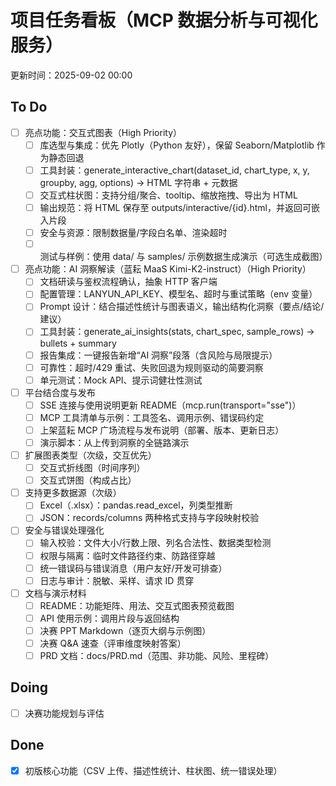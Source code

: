 # 项目任务看板（MCP 数据分析与可视化服务）
更新时间：2025-09-02 00:00

## To Do
- [ ] 亮点功能：交互式图表（High Priority）
  - [ ] 库选型与集成：优先 Plotly（Python 友好），保留 Seaborn/Matplotlib 作为静态回退
  - [ ] 工具封装：generate_interactive_chart(dataset_id, chart_type, x, y, groupby, agg, options) -> HTML 字符串 + 元数据
  - [ ] 交互式柱状图：支持分组/聚合、tooltip、缩放拖拽、导出为 HTML
  - [ ] 输出规范：将 HTML 保存至 outputs/interactive/{id}.html，并返回可嵌入片段
  - [ ] 安全与资源：限制数据量/字段白名单、渲染超时
  - [ ] 测试与样例：使用 data/ 与 samples/ 示例数据生成演示（可选生成截图）
- [ ] 亮点功能：AI 洞察解读（蓝耘 MaaS Kimi-K2-instruct）（High Priority）
  - [ ] 文档研读与鉴权流程确认，抽象 HTTP 客户端
  - [ ] 配置管理：LANYUN_API_KEY、模型名、超时与重试策略（env 变量）
  - [ ] Prompt 设计：结合描述性统计与图表语义，输出结构化洞察（要点/结论/建议）
  - [ ] 工具封装：generate_ai_insights(stats, chart_spec, sample_rows) -> bullets + summary
  - [ ] 报告集成：一键报告新增“AI 洞察”段落（含风险与局限提示）
  - [ ] 可靠性：超时/429 重试、失败回退为规则驱动的简要洞察
  - [ ] 单元测试：Mock API、提示词健壮性测试
- [ ] 平台结合度与发布
  - [ ] SSE 连接与使用说明更新 README（mcp.run(transport="sse")）
  - [ ] MCP 工具清单与示例：工具签名、调用示例、错误码约定
  - [ ] 上架蓝耘 MCP 广场流程与发布说明（部署、版本、更新日志）
  - [ ] 演示脚本：从上传到洞察的全链路演示
- [ ] 扩展图表类型（次级，交互优先）
  - [ ] 交互式折线图（时间序列）
  - [ ] 交互式饼图（构成占比）
- [ ] 支持更多数据源（次级）
  - [ ] Excel（.xlsx）：pandas.read_excel，列类型推断
  - [ ] JSON：records/columns 两种格式支持与字段映射校验
- [ ] 安全与错误处理强化
  - [ ] 输入校验：文件大小/行数上限、列名合法性、数据类型检测
  - [ ] 权限与隔离：临时文件路径约束、防路径穿越
  - [ ] 统一错误码与错误消息（用户友好/开发可排查）
  - [ ] 日志与审计：脱敏、采样、请求 ID 贯穿
- [ ] 文档与演示材料
  - [ ] README：功能矩阵、用法、交互式图表预览截图
  - [ ] API 使用示例：调用片段与返回结构
  - [ ] 决赛 PPT Markdown（逐页大纲与示例图）
  - [ ] 决赛 Q&A 速查（评审维度映射答案）
  - [ ] PRD 文档：docs/PRD.md（范围、非功能、风险、里程碑）

## Doing
- [ ] 决赛功能规划与评估

## Done
- [x] 初版核心功能（CSV 上传、描述性统计、柱状图、统一错误处理）